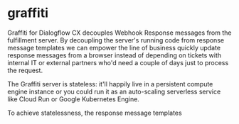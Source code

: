 # graffiti

Graffiti for Dialogflow CX decouples Webhook Response messages from the fulfillment server.  By decoupling the server's running code from response message templates we can empower the line of business quickly update response messages from a browser instead of depending on tickets with internal IT or external partners who'd need a couple of days just to process the request.  

The Graffiti server is stateless: it'll happily live in a persistent compute engine instance or you could run it as an auto-scaling serverless service like Cloud Run or Google Kubernetes Engine. 

To achieve statelessness, the response message templates 

